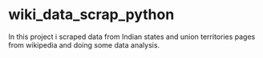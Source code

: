 # wiki_data_scrap_python
In this project i scraped data from Indian states and union territories pages from wikipedia and doing some data analysis.
